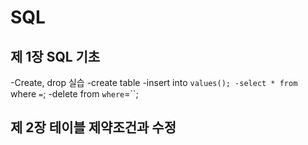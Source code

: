 # SQL
## 제 1장 SQL 기초
   -Create, drop 실습
   -create table
   -insert into `` values();
   -select * from `` where `` = ``;
   -delete from `` where ``=``;
## 제 2장 테이블 제약조건과 수정
